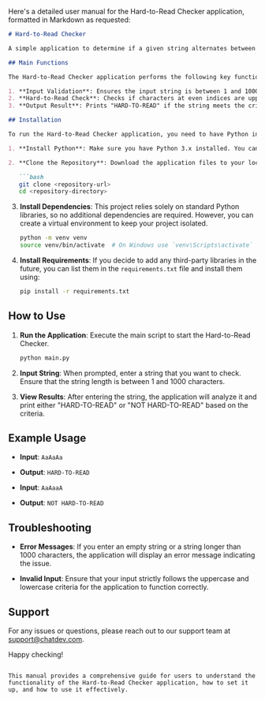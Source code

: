 Here's a detailed user manual for the Hard-to-Read Checker application, formatted in Markdown as requested:

```markdown
# Hard-to-Read Checker

A simple application to determine if a given string alternates between uppercase and lowercase letters based on specific criteria.

## Main Functions

The Hard-to-Read Checker application performs the following key functions:

1. **Input Validation**: Ensures the input string is between 1 and 1000 characters.
2. **Hard-to-Read Check**: Checks if characters at even indices are uppercase and characters at odd indices are lowercase.
3. **Output Result**: Prints "HARD-TO-READ" if the string meets the criteria, otherwise prints "NOT HARD-TO-READ".

## Installation

To run the Hard-to-Read Checker application, you need to have Python installed on your machine. Follow these steps to set up the environment:

1. **Install Python**: Make sure you have Python 3.x installed. You can download it from [python.org](https://www.python.org/downloads/).

2. **Clone the Repository**: Download the application files to your local machine.

   ```bash
   git clone <repository-url>
   cd <repository-directory>
   ```

3. **Install Dependencies**: This project relies solely on standard Python libraries, so no additional dependencies are required. However, you can create a virtual environment to keep your project isolated.

   ```bash
   python -m venv venv
   source venv/bin/activate  # On Windows use `venv\Scripts\activate`
   ```

4. **Install Requirements**: If you decide to add any third-party libraries in the future, you can list them in the `requirements.txt` file and install them using:

   ```bash
   pip install -r requirements.txt
   ```

## How to Use

1. **Run the Application**: Execute the main script to start the Hard-to-Read Checker.

   ```bash
   python main.py
   ```

2. **Input String**: When prompted, enter a string that you want to check. Ensure that the string length is between 1 and 1000 characters.

3. **View Results**: After entering the string, the application will analyze it and print either "HARD-TO-READ" or "NOT HARD-TO-READ" based on the criteria.

## Example Usage

- **Input**: `AaAaAa`
- **Output**: `HARD-TO-READ`

- **Input**: `AaAaaA`
- **Output**: `NOT HARD-TO-READ`

## Troubleshooting

- **Error Messages**: If you enter an empty string or a string longer than 1000 characters, the application will display an error message indicating the issue.

- **Invalid Input**: Ensure that your input strictly follows the uppercase and lowercase criteria for the application to function correctly.

## Support

For any issues or questions, please reach out to our support team at [support@chatdev.com](mailto:support@chatdev.com).

Happy checking!
```

This manual provides a comprehensive guide for users to understand the functionality of the Hard-to-Read Checker application, how to set it up, and how to use it effectively.